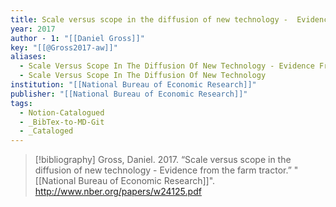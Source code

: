 ```yaml
---
title: Scale versus scope in the diffusion of new technology -  Evidence from the farm tractor
year: 2017
author - 1: "[[Daniel Gross]]"
key: "[[@Gross2017-aw]]"
aliases:
  - Scale Versus Scope In The Diffusion Of New Technology - Evidence From The Farm Tractor
  - Scale Versus Scope In The Diffusion Of New Technology
institution: "[[National Bureau of Economic Research]]"
publisher: "[[National Bureau of Economic Research]]"
tags:
  - Notion-Catalogued
  - _BibTex-to-MD-Git
  - _Cataloged
---
```


> [!bibliography]
> Gross, Daniel. 2017. “Scale versus scope in the diffusion of new technology -  Evidence from the farm tractor.” "[[National Bureau of Economic Research]]". http://www.nber.org/papers/w24125.pdf